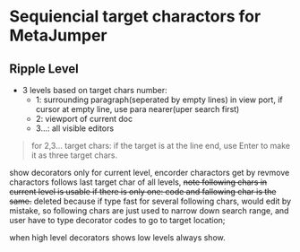 # Sequiencial target charactors for MetaJumper

## Ripple Level
* 3 levels based on target chars number:
    - 1: surrounding paragraph(seperated by empty lines) in view port, if cursor at empty line, use para nearer(uper search first)
    - 2: viewport of current doc
    - 3...: all visible editors

> for 2,3... target chars: if the target is at the line end, use <dbd>Enter</kbd> to make it as three target chars.

show decorators only for current level, encorder charactors get by revmove charactors follows last target char of all levels, ~~note following chars in current level is usable if there is only one: code and fallowing char is the same.~~ deleted because if type fast for several following chars, would edit by mistake, so following chars are just used to narrow down search range, and user have to type decorator codes to go to target location;

when high level decorators shows low levels always show.
